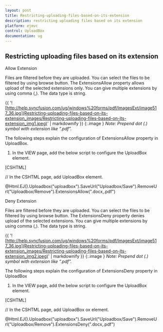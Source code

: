 ```yaml
---
layout: post
title: Restricting-uploading-files-based-on-its-extension
description: restricting uploading files based on its extension
platform: ejmvc
control: UploadBox
documentation: ug
---
```


## Restricting uploading files based on its extension

Allow Extension

Files are filtered before they are uploaded. You can select the files to be filtered by using browse button. The ExtensionsAllow property allows upload of the selected extensions only. You can give multiple extensions by using comma (,).  The data type is string.

{{ '![http://help.syncfusion.com/ug/windows%20forms/pdf/ImagesExt/image517_36.jpg](Restricting-uploading-files-based-on-its-extension_images/Restricting-uploading-files-based-on-its-extension_img1.jpeg)' | markdownify }}
{:.image }
_Note: Prepend dot (.) symbol with extension like “.pdf”._



The following steps explain the configuration of ExtensionsAllow property in UploadBox. 

1. In the VIEW page, add the below script to configure the UploadBox element.



[CSHTML]

// In the CSHTML page, add UploadBox element.

@Html.EJ().Uploadbox("uploadbox").SaveUrl("Uploadbox/Save").RemoveUrl("Uploadbox/Remove").ExtensionsAllow(".docx,.pdf")



Deny Extension

Files are filtered before they are uploaded. You can select the files to be filtered by using browse button. The ExtensionsDeny property denies upload of the selected extensions. You can give multiple extensions by using comma (,).  The data type is string.

{{ '![http://help.syncfusion.com/ug/windows%20forms/pdf/ImagesExt/image517_36.jpg](Restricting-uploading-files-based-on-its-extension_images/Restricting-uploading-files-based-on-its-extension_img2.jpeg)' | markdownify }}
{:.image }
_Note: Prepend dot (.) symbol with extension like “.pdf”._



The following steps explain the configuration of ExtensionsDeny property in UploadBox

1. In the VIEW page, add the below script to configure the UploadBox element.





[CSHTML]

// In the CSHTML page, add UploadBox ox element.

@Html.EJ().Uploadbox("uploadbox").SaveUrl("Uploadbox/Save").RemoveUrl("Uploadbox/Remove").ExtensionsDeny(".docx,.pdf")




